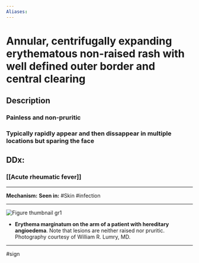 ```yaml
---
Aliases:
---
```

# Annular, centrifugally expanding erythematous non-raised rash with well defined outer border and central clearing
## Description
### Painless and non-pruritic
### Typically rapidly appear and then dissappear in multiple locations but sparing the face
## DDx:
### [[Acute rheumatic fever]]

---
**Mechanism:**
**Seen in:** #Skin #infection 

---
![Figure thumbnail gr1](https://els-jbs-prod-cdn.jbs.elsevierhealth.com/cms/attachment/3719d854-403d-4ce9-acb4-45f94bbae1e0/gr1.jpg)
- **Erythema marginatum on the arm of a patient with hereditary angioedema**. Note that lesions are neither raised nor pruritic. Photography courtesy of William R. Lumry, MD.

---
#sign 